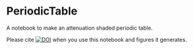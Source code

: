 # PeriodicTable
A notebook to make an attenuation shaded periodic table.

Please cite [![DOI](https://zenodo.org/badge/817846620.svg)](https://zenodo.org/doi/10.5281/zenodo.12191206) when you use this notebook and figures it generates.